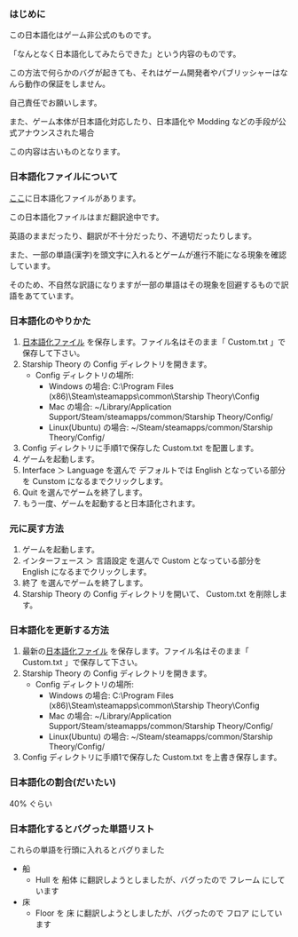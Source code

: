### はじめに

この日本語化はゲーム非公式のものです。

「なんとなく日本語化してみたらできた」という内容のものです。

この方法で何らかのバグが起きても、それはゲーム開発者やパブリッシャーはなんら動作の保証をしません。

自己責任でお願いします。

また、ゲーム本体が日本語化対応したり、日本語化や Modding などの手段が公式アナウンスされた場合

この内容は古いものとなります。

### 日本語化ファイルについて

[ここ](./Custom.txt)に日本語化ファイルがあります。

この日本語化ファイルはまだ翻訳途中です。

英語のままだったり、翻訳が不十分だったり、不適切だったりします。

また、一部の単語(漢字)を頭文字に入れるとゲームが進行不能になる現象を確認しています。

そのため、不自然な訳語になりますが一部の単語はその現象を回避するもので訳語をあてています。

### 日本語化のやりかた

1. [日本語化ファイル](./Custom.txt) を保存します。ファイル名はそのまま「 Custom.txt 」で保存して下さい。
2. Starship Theory の Config ディレクトリを開きます。
    - Config ディレクトリの場所:
        - Windows の場合: C:\Program Files (x86)\Steam\steamapps\common\Starship Theory\Config
        - Mac の場合: ~/Library/Application Support/Steam/steamapps/common/Starship Theory/Config/
        - Linux(Ubuntu) の場合: ~/Steam/steamapps/common/Starship Theory/Config/
3. Config ディレクトリに手順1で保存した Custom.txt を配置します。
4. ゲームを起動します。
5. Interface ＞ Language を選んで デフォルトでは English となっている部分を Cunstom になるまでクリックします。
6. Quit を選んでゲームを終了します。
7. もう一度、ゲームを起動すると日本語化されます。

### 元に戻す方法

1. ゲームを起動します。
2. インターフェース ＞ 言語設定 を選んで Custom となっている部分を English になるまでクリックします。
3. 終了 を選んでゲームを終了します。
4. Starship Theory の Config ディレクトリを開いて、 Custom.txt を削除します。

### 日本語化を更新する方法

1. 最新の[日本語化ファイル](./Custom.txt) を保存します。ファイル名はそのまま「 Custom.txt 」で保存して下さい。
2. Starship Theory の Config ディレクトリを開きます。
    - Config ディレクトリの場所:
        - Windows の場合: C:\Program Files (x86)\Steam\steamapps\common\Starship Theory\Config
        - Mac の場合: ~/Library/Application Support/Steam/steamapps/common/Starship Theory/Config/
        - Linux(Ubuntu) の場合: ~/Steam/steamapps/common/Starship Theory/Config/
3. Config ディレクトリに手順1で保存した Custom.txt を上書き保存します。

### 日本語化の割合(だいたい)

40% ぐらい

### 日本語化するとバグった単語リスト

これらの単語を行頭に入れるとバグりました

- 船
    - Hull を 船体 に翻訳しようとしましたが、バグったので フレーム にしています
- 床
    - Floor を 床 に翻訳しようとしましたが、バグったので フロア にしています
